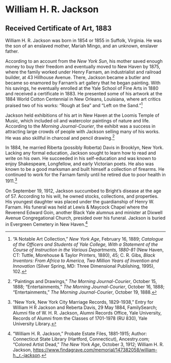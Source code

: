 # William H. R. Jackson
## Received Certificate of Art, 1883

William H. R. Jackson was born in 1854 or 1855 in Suffolk, Virginia. He was the son of an enslaved mother, Mariah Mingo, and an unknown, enslaver father.  

According to an account from the *New York Sun*, his mother saved enough money to buy their freedom and eventually moved to New Haven by 1875, where the family worked under Henry Farnam, an industrialist and railroad builder, at 43 Hillhouse Avenue. There, Jackson became a butler and became so enamored by Farnam’s art gallery that he began painting. With his savings, he eventually enrolled at the Yale School of Fine Arts in 1880 and received a certificate in 1883. He presented some of his artwork at the 1884 World Cotton Centennial in New Orleans, Louisiana, where art critics praised two of his works: “Rough at Sea” and “Left on the Sand.”[^1] 

Jackson held exhibitions of his art in New Haven at the Loomis Temple of Music, which included oil and watercolor paintings of nature and life. According to the *Morning Journal-Courier*, the exhibit was a success in attracting large crowds of people with Jackson selling many of his works. He was also skillful in charcoal and pencil drawing.[^2]  

In 1884, he married Riberta (possibly Roberta) Davis in Brooklyn, New York. Lacking any formal education, Jackson sought to learn how to read and write on his own. He succeeded in his self-education and was known to enjoy Shakespeare, Longfellow, and early Victorian poets. He also was known to be a good marksman and built himself a collection of firearms. He continued to work for the Farnam family until he retired due to poor health in 1911.[^3] 

On September 19, 1912, Jackson succumbed to Bright’s disease at the age of 57. According to his will, he owned stocks, collections, and properties. His youngest daughter was placed under the guardianship of Henry W. Farnam. His funeral was held at Lewis & Maycock Chapel where the Reverend Edward Goin, another Black Yale alumnus and minister at Dixwell Avenue Congregational Church, presided over his funeral. Jackson is buried in Evergreen Cemetery in New Haven.[^4] 

[^1]: “A Notable Art Collection,” *New York Age*, February 16, 1889; *Catalogue of the Officers and Students of Yale College, With a Statement of the Course of Instruction in the Various Departments, 1880-81* (New Haven, CT: Tuttle, Morehouse & Taylor Printers, 1880), 45; C. R. Gibs, *Black Inventors: From Africa to America, Two Million Years of Invention and Innovation* (Silver Spring, MD: Three Dimensional Publishing, 1995), 102. 
 
[^2]: “Paintings and Drawings,” *The Morning Journal-Courier*, October 15, 1888; “Entertainments,” *The Morning Journal-Courier*, October 16, 1888; “Entertainments,” *The Morning Journal-Courier*, October 19, 1888. 
 
[^3]: “New York, New York City Marriage Records, 1829-1938,” Entry for William H R Jackson and Reberta Davis, 29 May 1884, FamilySearch; Alumni file of W. H. R. Jackson, Alumni Records Office, Yale University, Records of Alumni from the Classes of 1701-1978 (RU 830), Yale University Library. 
 
[^4]: “William H. R. Jackson,” Probate Estate Files, 1881-1915; Author: Connecticut State Library (Hartford, Connecticut), Ancestry.com; “Colored Artist Dead,” *The New York Age*, October 3, 1912; William H. R. Jackson, https://www.findagrave.com/memorial/147382058/william-h._r.-jackson. 
